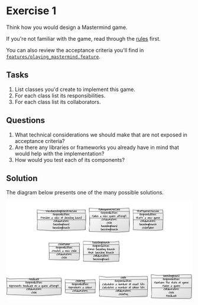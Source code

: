 # Exercise 1

Think how you would design a Mastermind game.

If you're not familiar with the game, read through
the [rules](https://en.wikipedia.org/wiki/Mastermind_\(board_game\)) first.

You can also review the acceptance criteria you'll find in
[`features/playing_mastermind.feature`](../features/playing_mastermind.feature).

## Tasks

1. List classes you'd create to implement this game.
2. For each class list its responsibilities.
3. For each class list its collaborators.

## Questions

1. What technical considerations we should make that are not exposed in acceptance criteria?
2. Are there any libraries or frameworks you already have in mind that would help with the implementation?
3. How would you test each of its components?

## Solution

The diagram below presents one of the many possible solutions.

![CRC Diagram](assets/1-crc.png "Class, Responsibility, Collaborator Diagram")

<!--
Diagrams:
* http://yuml.me/edit/2c18bcbf
* http://yuml.me/edit/16c7ae0a
* http://yuml.me/edit/d1e3246b
-->
